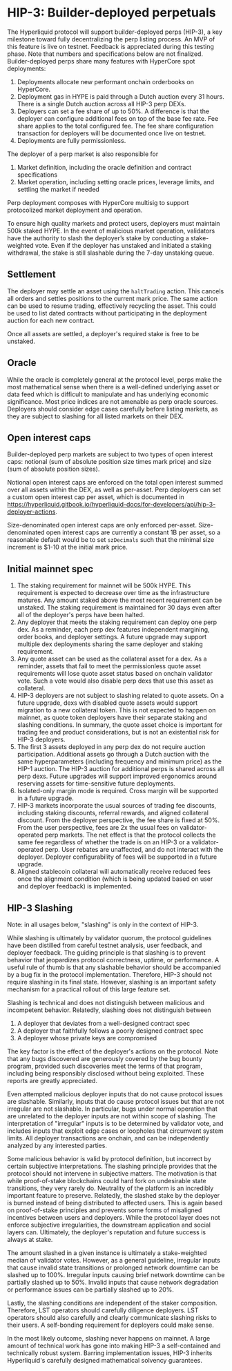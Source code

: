 # HIP-3: Builder-deployed perpetuals

The Hyperliquid protocol will support builder-deployed perps (HIP-3), a key milestone toward fully decentralizing the perp listing process. An MVP of this feature is live on testnet. Feedback is appreciated during this testing phase. Note that numbers and specifications below are not finalized. Builder-deployed perps share many features with HyperCore spot deployments:

1. Deployments allocate new performant onchain orderbooks on HyperCore.
2. Deployment gas in HYPE is paid through a Dutch auction every 31 hours. There is a single Dutch auction across all HIP-3 perp DEXs.
3. Deployers can set a fee share of up to 50%. A difference is that the deployer can configure additional fees on top of the base fee rate. Fee share applies to the total configured fee. The fee share configuration transaction for deployers will be documented once live on testnet.
4. Deployments are fully permissionless.

The deployer of a perp market is also responsible for

1. Market definition, including the oracle definition and contract specifications
2. Market operation, including setting oracle prices, leverage limits, and settling the market if needed

Perp deployment composes with HyperCore multisig to support protocolized market deployment and operation.&#x20;

To ensure high quality markets and protect users, deployers must maintain 500k staked HYPE. In the event of malicious market operation, validators have the authority to slash the deployer’s stake by conducting a stake-weighted vote. Even if the deployer has unstaked and initiated a staking withdrawal, the stake is still slashable during the 7-day unstaking queue.&#x20;

## Settlement

The deployer may settle an asset using the `haltTrading` action. This cancels all orders and settles positions to the current mark price. The same action can be used to resume trading, effectively recycling the asset. This could be used to list dated contracts without participating in the deployment auction for each new contract.

Once all assets are settled, a deployer's required stake is free to be unstaked.

## Oracle

While the oracle is completely general at the protocol level, perps make the most mathematical sense when there is a well-defined underlying asset or data feed which is difficult to manipulate and has underlying economic significance. Most price indices are not amenable as perp oracle sources. Deployers should consider edge cases carefully before listing markets, as they are subject to slashing for all listed markets on their DEX.

## Open interest caps

Builder-deployed perp markets are subject to two types of open interest caps: notional (sum of absolute position size times mark price) and size (sum of absolute position sizes).&#x20;

Notional open interest caps are enforced on the total open interest summed over all assets within the DEX, as well as per-asset. Perp deployers can set a custom open interest cap per asset, which is documented in <https://hyperliquid.gitbook.io/hyperliquid-docs/for-developers/api/hip-3-deployer-actions>.

Size-denominated open interest caps are only enforced per-asset. Size-denominated open interest caps are currently a constant 1B per asset, so a reasonable default would be to set `szDecimals` such that the minimal size increment is $1-10 at the initial mark price.

## Initial mainnet spec

1. The staking requirement for mainnet will be 500k HYPE. This requirement is expected to decrease over time as the infrastructure matures. Any amount staked above the most recent requirement can be unstaked. The staking requirement is maintained for 30 days even after all of the deployer's perps have been halted.
2. Any deployer that meets the staking requirement can deploy one perp dex. As a reminder, each perp dex features independent margining, order books, and deployer settings. A future upgrade may support multiple dex deployments sharing the same deployer and staking requirement.
3. Any quote asset can be used as the collateral asset for a dex. As a reminder, assets that fail to meet the permissionless quote asset requirements will lose quote asset status based on onchain validator vote. Such a vote would also disable perp dexs that use this asset as collateral.
4. HIP-3 deployers are not subject to slashing related to quote assets. On a future upgrade, dexs with disabled quote assets would support migration to a new collateral token. This is not expected to happen on mainnet, as quote token deployers have their separate staking and slashing conditions. In summary, the quote asset choice is important for trading fee and product considerations, but is not an existential risk for HIP-3 deployers.
5. The first 3 assets deployed in any perp dex do not require auction participation. Additional assets go through a Dutch auction with the same hyperparameters (including frequency and minimum price) as the HIP-1 auction. The HIP-3 auction for additional perps is shared across all perp dexs. Future upgrades will support improved ergonomics around reserving assets for time-sensitive future deployments.
6. Isolated-only margin mode is required. Cross margin will be supported in a future upgrade.
7. HIP-3 markets incorporate the usual sources of trading fee discounts, including staking discounts, referral rewards, and aligned collateral discount. From the deployer perspective, the fee share is fixed at 50%. From the user perspective, fees are 2x the usual fees on validator-operated perp markets. The net effect is that the protocol collects the same fee regardless of whether the trade is on an HIP-3 or a validator-operated perp. User rebates are unaffected, and do not interact with the deployer. Deployer configurability of fees will be supported in a future upgrade.
8. Aligned stablecoin collateral will automatically receive reduced fees once the alignment condition (which is being updated based on user and deployer feedback) is implemented.

## **HIP-3 Slashing**&#x20;

Note: in all usages below, "slashing" is only in the context of HIP-3.&#x20;

While slashing is ultimately by validator quorum, the protocol guidelines have been distilled from careful testnet analysis, user feedback, and deployer feedback. The guiding principle is that slashing is to prevent behavior that jeopardizes protocol correctness, uptime, or performance. A useful rule of thumb is that any slashable behavior should be accompanied by a bug fix in the protocol implementation. Therefore, HIP-3 should not require slashing in its final state. However, slashing is an important safety mechanism for a practical rollout of this large feature set.&#x20;

Slashing is technical and does not distinguish between malicious and incompetent behavior. Relatedly, slashing does not distinguish between

1. A deployer that deviates from a well-designed contract spec
2. A deployer that faithfully follows a poorly designed contract spec
3. A deployer whose private keys are compromised

The key factor is the effect of the deployer's actions on the protocol. Note that any bugs discovered are generously covered by the bug bounty program, provided such discoveries meet the terms of that program, including being responsibly disclosed without being exploited. These reports are greatly appreciated.&#x20;

Even attempted malicious deployer inputs that do not cause protocol issues are slashable. Similarly, inputs that do cause protocol issues but that are not irregular are not slashable. In particular, bugs under normal operation that are unrelated to the deployer inputs are not within scope of slashing. The interpretation of "irregular" inputs is to be determined by validator vote, and includes inputs that exploit edge cases or loopholes that circumvent system limits. All deployer transactions are onchain, and can be independently analyzed by any interested parties.&#x20;

Some malicious behavior is valid by protocol definition, but incorrect by certain subjective interpretations. The slashing principle provides that the protocol should not intervene in subjective matters. The motivation is that while proof-of-stake blockchains could hard fork on undesirable state transitions, they very rarely do. Neutrality of the platform is an incredibly important feature to preserve. Relatedly, the slashed stake by the deployer is burned instead of being distributed to affected users. This is again based on proof-of-stake principles and prevents some forms of misaligned incentives between users and deployers. While the protocol layer does not enforce subjective irregularities, the downstream application and social layers can. Ultimately, the deployer's reputation and future success is always at stake.&#x20;

The amount slashed in a given instance is ultimately a stake-weighted median of validator votes. However, as a general guideline, irregular inputs that cause invalid state transitions or prolonged network downtime can be slashed up to 100%. Irregular inputs causing brief network downtime can be partially slashed up to 50%. Invalid inputs that cause network degradation or performance issues can be partially slashed up to 20%.&#x20;

Lastly, the slashing conditions are independent of the staker composition. Therefore, LST operators should carefully diligence deployers. LST operators should also carefully and clearly communicate slashing risks to their users. A self-bonding requirement for deployers could make sense.&#x20;

In the most likely outcome, slashing never happens on mainnet. A large amount of technical work has gone into making HIP-3 a self-contained and technically robust system. Barring implementation issues, HIP-3 inherits Hyperliquid's carefully designed mathematical solvency guarantees.
